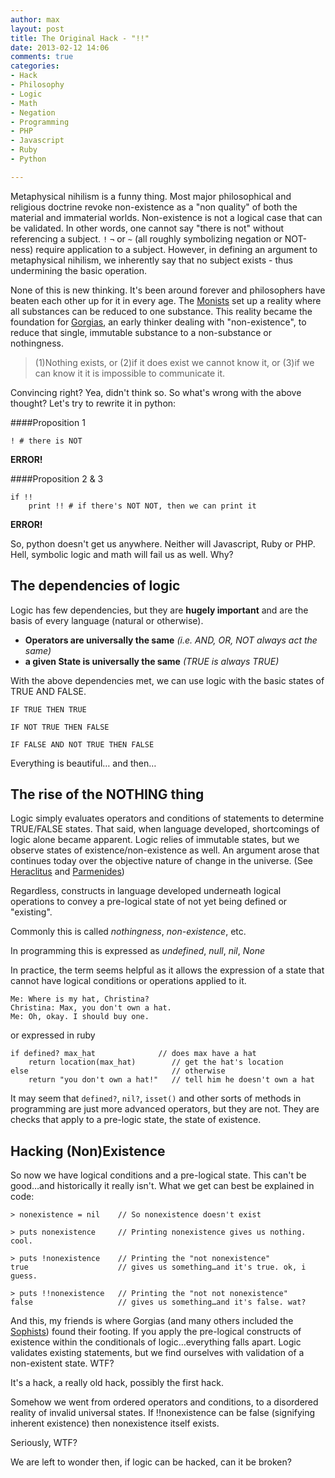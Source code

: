 ```yaml
---
author: max
layout: post
title: The Original Hack - "!!"
date: 2013-02-12 14:06
comments: true
categories: 
- Hack
- Philosophy
- Logic
- Math
- Negation
- Programming
- PHP
- Javascript
- Ruby
- Python

---
```

 
Metaphysical nihilism is a funny thing. Most major philosophical and religious doctrine revoke non-existence as a "non quality" of both the material and immaterial worlds. Non-existence is not a logical case that can be validated. In other words, one cannot say "there is not" without referencing a subject. `!` `¬` or `~` (all roughly symbolizing negation or NOT-ness) require application to a subject. However, in defining an argument to metaphysical nihilism, we inherently say that no subject exists - thus undermining the basic operation.

None of this is new thinking. It's been around forever and philosophers have beaten each other up for it in every age. 
The [Monists](http://en.wikipedia.org/wiki/Monism) set up a reality where all substances can be reduced to one substance. This reality became the foundation for 
[Gorgias](http://en.wikipedia.org/wiki/Gorgias), an early thinker dealing with "non-existence", to reduce that single, immutable substance to a non-substance or nothingness. 

> (1)Nothing exists, or (2)if it does exist we cannot know it, or (3)if we can know it it is impossible to communicate it.

Convincing right? Yea, didn't think so.
So what's wrong with the above thought? Let's try to rewrite it in python:

####Proposition 1

```
! # there is NOT
```
**ERROR!**

####Proposition 2 & 3

```
if !!
	print !! # if there's NOT NOT, then we can print it
```
**ERROR!**

So, python doesn't get us anywhere. Neither will Javascript, Ruby or PHP. Hell, symbolic logic and math will fail us as well.
Why?

## The dependencies of logic
Logic has few dependencies, but they are **hugely important** and are the basis of every language (natural or otherwise). 

* **Operators are universally the same** *(i.e. AND, OR, NOT always act the same)*
* **a given State is universally the same** *(TRUE is always TRUE)*

With the above dependencies met, we can use logic with the basic states of TRUE AND FALSE.

`IF TRUE THEN TRUE`

`IF NOT TRUE THEN FALSE`

`IF FALSE AND NOT TRUE THEN FALSE`

Everything is beautiful… and then… 

## The rise of the NOTHING thing
Logic simply evaluates operators and conditions of statements to determine TRUE/FALSE states. That said, when language developed, shortcomings of logic alone became apparent. Logic relies of immutable states, but we observe states of existence/non-existence as well. An argument arose that continues today over the objective nature of change in the universe. (See [Heraclitus](http://en.wikipedia.org/wiki/Heraclitus) and [Parmenides](http://en.wikipedia.org/wiki/Parmenides))

Regardless, constructs in language developed underneath logical operations to convey a pre-logical state of not yet being defined or "existing".

Commonly this is called *nothingness*, *non-existence*, etc.

In programming this is expressed as *undefined*, *null*, *nil*, *None*

In practice, the term seems helpful as it allows the expression of a state that cannot have logical conditions or operations applied to it.

```
Me: Where is my hat, Christina?
Christina: Max, you don't own a hat.
Me: Oh, okay. I should buy one.
```

or expressed in ruby

```
if defined? max_hat				 // does max have a hat
	return location(max_hat)		// get the hat's location
else								// otherwise
	return "you don't own a hat!"	// tell him he doesn't own a hat

```

It may seem that `defined?`, `nil?`, `isset()` and other sorts of methods in programming are just more advanced operators, but they are not. They are checks that apply to a pre-logic state, the state of existence.

## Hacking (Non)Existence
So now we have logical conditions and a pre-logical state. This can't be good…and historically it really isn't. What we get can best be explained in code:


```
> nonexistence = nil	// So nonexistence doesn't exist

> puts nonexistence		// Printing nonexistence gives us nothing. cool.

> puts !nonexistence 	// Printing the "not nonexistence"
true					// gives us something…and it's true. ok, i guess.

> puts !!nonexistence	// Printing the "not not nonexistence"
false					// gives us something…and it's false. wat?
```

And this, my friends is where Gorgias (and many others included the [Sophists](http://en.wikipedia.org/wiki/Sophist)) found their footing. If you apply the pre-logical constructs of existence within the conditionals of logic…everything falls apart. Logic validates existing statements, but we find ourselves with validation of a non-existent state. WTF?

It's a hack, a really old hack, possibly the first hack.

Somehow we went from ordered operators and conditions, to a disordered reality of invalid universal states. If !!nonexistence can be false (signifying inherent existence) then nonexistence itself exists. 

Seriously, WTF?

We are left to wonder then, if logic can be hacked, can it be broken?




